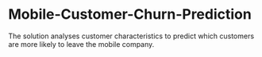 # Mobile-Customer-Churn-Prediction
The solution analyses customer characteristics to predict which customers are more likely to leave the mobile company.
